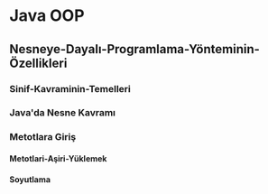 # Java OOP

## Nesneye-Dayalı-Programlama-Yönteminin-Özellikleri

### Sinif-Kavraminin-Temelleri

### Java'da Nesne Kavramı

### Metotlara Giriş

#### Metotlari-Aşiri-Yüklemek

#### Soyutlama





